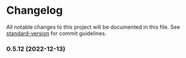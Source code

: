 # Changelog

All notable changes to this project will be documented in this file. See [standard-version](https://github.com/conventional-changelog/standard-version) for commit guidelines.

### 0.5.12 (2022-12-13)
